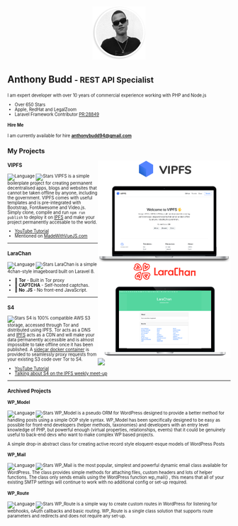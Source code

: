 <p align="center">
  <img width="120" src="https://raw.githubusercontent.com/anthonybudd/anthonybudd/master/img/anthonybudd.png" alt="Anthony Budd">
</p>

## Anthony Budd <small>- REST API Specialist<small>
I am expert developer with over 10 years of commercial experience working with PHP and Node.js

- Over 650 Stars
- Apple, RedHat and LegalZoom
- Laravel Framework Contributor [PR:28849](https://github.com/laravel/framework/pull/28849)


#### Hire Me
I am currently available for hire **[anthonybudd94@gmail.com](mailto:anthonybudd94@gmail.com?subject=We%20would%20like%20to%20hire%20you.)**


## My Projects
<p>
  <a href="https://github.com/anthonybudd/vipfs"><img width="300" align='right' src="https://raw.githubusercontent.com/anthonybudd/anthonybudd/master/img/vipfs.png"></a>
</p>

### VIPFS
![Language](https://img.shields.io/badge/Language-Node.js-success?style=flat)
![Stars](https://img.shields.io/github/stars/anthonybudd/VIPFS?style=social)
VIPFS is a simple boilerplate project for creating permanent decentralised apps, blogs and websites that cannot be taken offline by anyone, including the government. VIPFS comes with useful templates and is pre-integrated with Bootstrap, FontAwesome and Video.js. Simply clone, compile and run  `npm run publish`  to deploy it on [IPFS](https://github.com/ipfs) and make your project permanently accesable to the world.

- [YouTube Tutorial](https://www.youtube.com/watch?v=Fq7h-cSN9i8)
- Mentioned on [MadeWithVueJS.com](https://madewithvuejs.com/vipfs)

---
<p>
  <a href="https://github.com/anthonybudd/larachan"><img width="300" align='right' src="https://raw.githubusercontent.com/anthonybudd/anthonybudd/master/img/larachan.png"></a>
</p>

### LaraChan
![Language](https://img.shields.io/badge/Language-PHP-success?style=flat) ![Stars](https://img.shields.io/github/stars/anthonybudd/larachan?style=social)
LaraChan is a simple 4chan-style imageboard built on Laravel 8. 
-   🧅  **Tor**  - Built in Tor proxy
-   🤖  **CAPTCHA**  - Self-hosted captchas.
-   🚫  **No .JS**  - No front-end JavaScript.

---
<p>
  <a href="https://github.com/anthonybudd/s4"><img width="300" align='right' src="https://raw.githubusercontent.com/anthonybudd/anthonybudd/master/img/s4.png"></a>
</p>

### S4
![Stars](https://img.shields.io/github/stars/anthonybudd/s4?style=social)
S4 is 100% compatible AWS S3 storage, accessed through Tor and distributed using IPFS. Tor acts as a DNS and  [IPFS](https://github.com/ipfs/ipfs) acts as a CDN and will make your data permanently accessible and is almost impossible to take offline once it has been published. A  [sidecar docker container](https://github.com/anthonybudd/s4-client)  is provided to seamlessly proxy requests from your existing S3 code over Tor to S4.

- [YouTube Tutorial](https://github.com/anthonybudd/S4)
- [Talking about S4 on the IPFS weekly meet-up](https://www.youtube.com/watch?v=8F62oXVrYJU)


---
### Archived Projects

#### WP_Model
![Language](https://img.shields.io/badge/Language-PHP-success?style=flat) ![Stars](https://img.shields.io/github/stars/anthonybudd/wp_model?style=social)
WP_Model is a pseudo ORM for WordPress designed to provide a better method for handling posts using a simple OOP style syntax. WP_Model has been specifically designed to be easy as possible for front-end developers (helper methods, taxonomies) and developers with an entry level knowledge of PHP, but powerful enough (virtual properties, relationships, events) that it could be genuinely useful to back-end devs who want to make complex WP based projects.

A simple drop-in abstract class for creating active record style eloquent-esque models of WordPress Posts

#### WP_Mail
![Language](https://img.shields.io/badge/Language-PHP-success?style=flat) ![Stars](https://img.shields.io/github/stars/anthonybudd/wp_mail?style=social)
WP_Mail is the most popular, simplest and powerful dynamic email class available for WordPress. The class provides simple methods for attaching files, custom headers and lots of helper functions. The class only sends emails using the WordPress function wp_mail() , this means that all of your existing SMTP settings will continue to work with no additional config or set-up required.


#### WP_Route
![Language](https://img.shields.io/badge/Language-PHP-success?style=flat) ![Stars](https://img.shields.io/github/stars/anthonybudd/wp_route?style=social)
WP_Route is a simple way to create custom routes in WordPress for listening for webhooks, oAuth callbacks and basic routing. WP_Route is a single class solution that  supports route parameters and redirects and does not require any set-up.